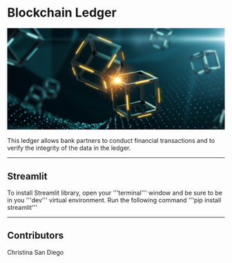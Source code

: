 # Blockchain Ledger

![blockchain](images/blockchain.jpg)

This ledger allows bank partners to conduct financial transactions and to verify the integrity of the data in the ledger.

---
## Streamlit

To install Streamlit library, open your '''terminal''' window and be sure to be in you '''dev''' virtual environment.  Run the following command
'''pip install streamlit'''

---
## Contributors
Christina San Diego